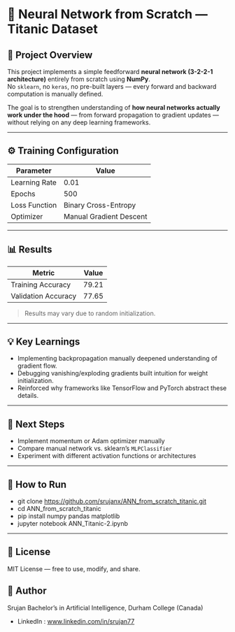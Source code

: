 
# 🧠 Neural Network from Scratch — Titanic Dataset

## 📘 Project Overview
This project implements a simple feedforward **neural network (3-2-2-1 architecture)** entirely from scratch using **NumPy**.  
No `sklearn`, no `keras`, no pre-built layers — every forward and backward computation is manually defined.

The goal is to strengthen understanding of **how neural networks actually work under the hood** — from forward propagation to gradient updates — without relying on any deep learning frameworks.

---

## ⚙️ Training Configuration
| Parameter | Value |
|------------|--------|
| Learning Rate | 0.01 |
| Epochs | 500 |
| Loss Function | Binary Cross-Entropy |
| Optimizer | Manual Gradient Descent |

---

## 📊 Results
| Metric | Value |
|---------|--------|
| Training Accuracy | 79.21 |
| Validation Accuracy | 77.65 |

> Results may vary due to random initialization.

---

## 💡 Key Learnings
- Implementing backpropagation manually deepened understanding of gradient flow.  
- Debugging vanishing/exploding gradients built intuition for weight initialization.  
- Reinforced why frameworks like TensorFlow and PyTorch abstract these details.

---

## 🔮 Next Steps
- Implement momentum or Adam optimizer manually  
- Compare manual network vs. sklearn’s `MLPClassifier`  
- Experiment with different activation functions or architectures  

---

## 🧰 How to Run
- git clone https://github.com/srujanx/ANN_from_scratch_titanic.git
- cd ANN_from_scratch_titanic
- pip install numpy pandas matplotlib
- jupyter notebook ANN_Titanic-2.ipynb

---

## 🪪 License
MIT License — free to use, modify, and share.

## 👤 Author
Srujan
Bachelor’s in Artificial Intelligence, Durham College (Canada)
- LinkedIn : www.linkedin.com/in/srujan77
